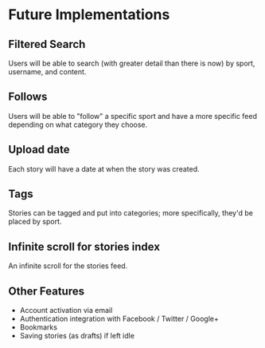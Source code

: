 # Future Implementations

## Filtered Search

Users will be able to search (with greater detail than there is now) by sport, username, and content.

## Follows

Users will be able to "follow" a specific sport and have a more specific feed depending on what category they choose.

## Upload date

Each story will have a date at when the story was created.

## Tags

Stories can be tagged and put into categories; more specifically, they'd be placed by sport.

## Infinite scroll for stories index

An infinite scroll for the stories feed.

## Other Features

- Account activation via email
- Authentication integration with Facebook / Twitter / Google+
- Bookmarks
- Saving stories (as drafts) if left idle
